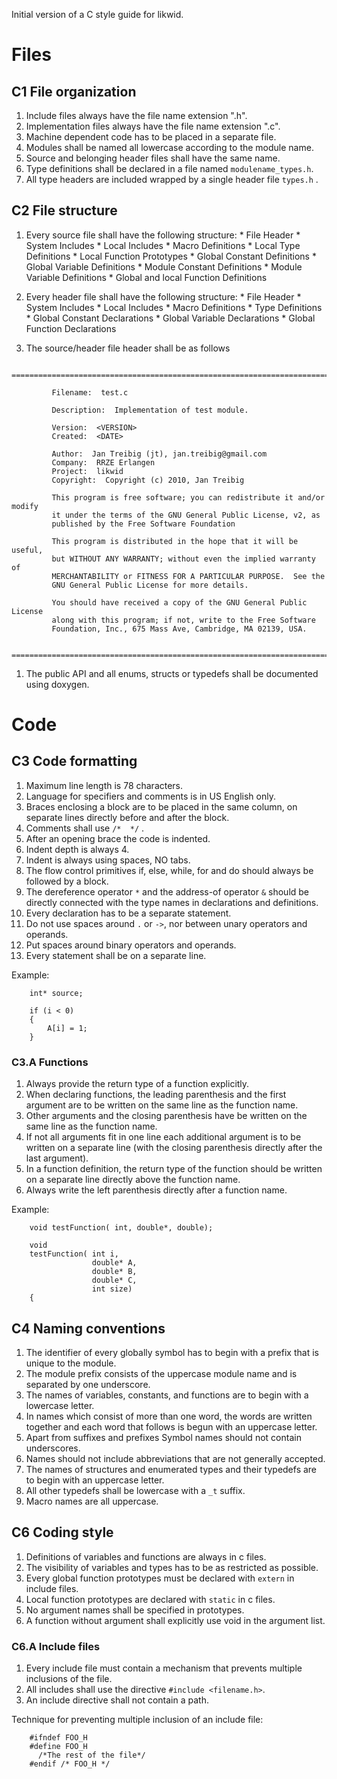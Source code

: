 

Initial version of a C style guide for likwid.

# Files #

## C1  File organization ##

  1. Include files always have the file name extension ".h".
  1. Implementation files always have the file name extension ".c".
  1. Machine dependent code has to be placed in a separate file.
  1. Modules shall be named all lowercase according to the module name.
  1. Source and belonging header files shall have the same name.
  1. Type definitions shall be declared in a file named `modulename_types.h`.
  1. All type headers are included wrapped by a single header file `types.h` .

## C2  File structure ##

  1. Every source file shall have the following structure:
    * File Header
    * System Includes
    * Local Includes
    * Macro Definitions
    * Local Type Definitions
    * Local Function Prototypes
    * Global Constant Definitions
    * Global Variable Definitions
    * Module Constant Definitions
    * Module Variable Definitions
    * Global and local Function Definitions

  1. Every header file shall have the following structure:
    * File Header
    * System Includes
    * Local Includes
    * Macro Definitions
    * Type Definitions
    * Global Constant Declarations
    * Global Variable Declarations
    * Global Function Declarations

  1. The source/header file header shall be as follows

```
    ===========================================================================
    
         Filename:  test.c
    
         Description:  Implementation of test module.
    
         Version:  <VERSION>
         Created:  <DATE>
    
         Author:  Jan Treibig (jt), jan.treibig@gmail.com
         Company:  RRZE Erlangen
         Project:  likwid
         Copyright:  Copyright (c) 2010, Jan Treibig
    
         This program is free software; you can redistribute it and/or modify
         it under the terms of the GNU General Public License, v2, as
         published by the Free Software Foundation
        
         This program is distributed in the hope that it will be useful,
         but WITHOUT ANY WARRANTY; without even the implied warranty of
         MERCHANTABILITY or FITNESS FOR A PARTICULAR PURPOSE.  See the
         GNU General Public License for more details.
        
         You should have received a copy of the GNU General Public License
         along with this program; if not, write to the Free Software
         Foundation, Inc., 675 Mass Ave, Cambridge, MA 02139, USA.
    
    ===========================================================================
```

  1. The public API and all enums, structs or typedefs shall be documented using doxygen.


# Code #

## C3  Code formatting ##

  1. Maximum line length is 78 characters.
  1. Language for specifiers and comments is in US English only.
  1. Braces enclosing a block are to be placed in the same column, on separate lines directly before and after the block.
  1. Comments shall use `/*  */` .
  1. After an opening brace the code is indented.
  1. Indent depth is always 4.
  1. Indent is always using spaces, NO tabs.
  1. The flow control primitives if, else, while, for and do should always be followed by a block.
  1. The dereference operator `*` and the address-of operator `&` should be directly connected with the type names in declarations and definitions.
  1. Every declaration has to be a separate statement.
  1. Do not use spaces around `.` or `->`, nor between unary operators and operands.
  1. Put spaces around binary operators and operands.
  1. Every statement shall be on a separate line.

Example:
```
    int* source;

    if (i < 0)
    {
        A[i] = 1;
    }
```

### C3.A Functions ###

  1. Always provide the return type of a function explicitly.
  1. When declaring functions, the leading parenthesis and the first argument  are to be written on the same line as the function name.
  1. Other arguments and the closing parenthesis have be written on the same line as the function name.
  1. If not all arguments fit in one line each additional argument is to be written on a separate line (with the closing parenthesis directly after the last argument).
  1. In a function definition, the return type of the function should be written on a separate line directly above the function name.
  1. Always write the left parenthesis directly after a function name.

Example:
```
    void testFunction( int, double*, double);

    void
    testFunction( int i,
                  double* A,
                  double* B,
                  double* C,
                  int size)
    {
```

## C4  Naming conventions ##

  1. The identifier of every globally symbol has to begin with a prefix that is unique to the module.
  1. The module prefix consists of the uppercase module name and is separated by one underscore.
  1. The names of variables, constants, and functions are to begin with a lowercase letter.
  1. In names which consist of more than one word, the words are written together and each word that follows is begun with an uppercase letter.
  1. Apart from suffixes and prefixes Symbol names should not contain underscores.
  1. Names should not include abbreviations that are not generally accepted.
  1. The names of structures and enumerated types and their typedefs are to begin with an uppercase letter.
  1. All other typedefs shall be lowercase with a `_t` suffix.
  1. Macro names are all uppercase.


## C6 Coding style ##

  1. Definitions of variables and functions are always in c files.
  1. The visibility of variables and types has to be as restricted as possible.
  1. Every global function prototypes must be declared with `extern` in include files.
  1. Local function prototypes are declared with `static` in c files.
  1. No argument names shall be specified in prototypes.
  1. A function without argument shall explicitly use void in the argument list.

### C6.A Include files ###

  1. Every include file must contain a mechanism that prevents multiple inclusions of the file.
  1. All includes shall use the directive `#include <filename.h>`.
  1. An include directive shall not contain a path.

Technique for preventing multiple inclusion of an include file:
```
    #ifndef FOO_H
    #define FOO_H
      /*The rest of the file*/
    #endif /* FOO_H */
```